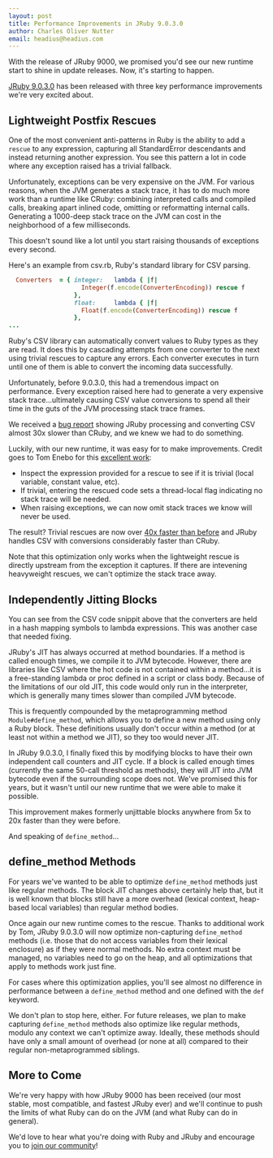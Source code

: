```yaml
---
layout: post
title: Performance Improvements in JRuby 9.0.3.0
author: Charles Oliver Nutter
email: headius@headius.com
---
```


With the release of JRuby 9000, we promised you'd see our new runtime start to shine in update releases. Now, it's starting to happen.

[JRuby 9.0.3.0](http://jruby.org/2015/10/21/jruby-9-0-3-0.html) has been released with three key performance improvements we're very excited about.

Lightweight Postfix Rescues
---------------------------

One of the most convenient anti-patterns in Ruby is the ability to add a `rescue` to any expression, capturing all StandardError descendants and instead returning another expression. You see this pattern a lot in code where any exception raised has a trivial fallback.

Unfortunately, exceptions can be very expensive on the JVM. For various reasons, when the JVM generates a stack trace, it has to do much more work than a runtime like CRuby: combining interpreted calls and compiled calls, breaking apart inlined code, omitting or reformatting internal calls. Generating a 1000-deep stack trace on the JVM can cost in the neighborhood of a few milliseconds.

This doesn't sound like a lot until you start raising thousands of exceptions every second.

Here's an example from csv.rb, Ruby's standard library for CSV parsing.

```ruby
  Converters  = { integer:   lambda { |f|
                    Integer(f.encode(ConverterEncoding)) rescue f
                  },
                  float:     lambda { |f|
                    Float(f.encode(ConverterEncoding)) rescue f
                  },
...
```

Ruby's CSV library can automatically convert values to Ruby types as they are read. It does this by cascading attempts from one converter to the next using trivial rescues to capture any errors. Each converter executes in turn until one of them is able to convert the incoming data successfully.

Unfortunately, before 9.0.3.0, this had a tremendous impact on performance. Every exception raised here had to generate a very expensive stack trace...ultimately causing CSV value conversions to spend all their time in the guts of the JVM processing stack trace frames.

We received a [bug report](https://github.com/jruby/jruby/issues/3348) showing JRuby processing and converting CSV almost 30x slower than CRuby, and we knew we had to do something.

Luckily, with our new runtime, it was easy for to make improvements. Credit goes to Tom Enebo for this [excellent work](https://github.com/jruby/jruby/issues/3348#issuecomment-145081388):

* Inspect the expression provided for a rescue to see if it is trivial (local variable, constant value, etc).
* If trivial, entering the rescued code sets a thread-local flag indicating no stack trace will be needed.
* When raising exceptions, we can now omit stack traces we know will never be used.

The result? Trivial rescues are now over [40x faster than before](https://github.com/jruby/jruby/commit/fb4dcb4ee17a2b6bff8f6c7be8a334cc8b1c6d78) and JRuby handles CSV with conversions considerably faster than CRuby.

Note that this optimization only works when the lightweight rescue is directly upstream from the exception it captures. If there are intevening heavyweight rescues, we can't optimize the stack trace away.

Independently Jitting Blocks
----------------------------

You can see from the CSV code snippit above that the converters are held in a hash mapping symbols to lambda expressions. This was another case that needed fixing.

JRuby's JIT has always occurred at method boundaries. If a method is called enough times, we compile it to JVM bytecode. However, there are libraries like CSV where the hot code is not contained within a method...it is a free-standing lambda or proc defined in a script or class body. Because of the limitations of our old JIT, this code would only run in the interpreter, which is generally many times slower than compiled JVM bytecode.

This is frequently compounded by the metaprogramming method `Module#define_method`, which allows you to define a new method using only a Ruby block. These definitions usually don't occur within a method (or at least not within a method we JIT), so they too would never JIT.

In JRuby 9.0.3.0, I finally fixed this by modifying blocks to have their own independent call counters and JIT cycle. If a block is called enough times (currently the same 50-call threshold as methods), they will JIT into JVM bytecode even if the surrounding scope does not. We've promised this for years, but it wasn't until our new runtime that we were able to make it possible.

This improvement makes formerly unjittable blocks anywhere from 5x to 20x faster than they were before.

And speaking of `define_method`...

define_method Methods
---------------------

For years we've wanted to be able to optimize `define_method` methods just like regular methods. The block JIT changes above certainly help that, but it is well known that blocks still have a more overhead (lexical context, heap-based local variables) than regular method bodies.

Once again our new runtime comes to the rescue. Thanks to additional work by Tom, JRuby 9.0.3.0 will now optimize non-capturing `define_method` methods (i.e. those that do not access variables from their lexical enclosure) as if they were normal methods. No extra context must be managed, no variables need to go on the heap, and all optimizations that apply to methods work just fine.

For cases where this optimization applies, you'll see almost no difference in performance between a `define_method` method and one defined with the `def` keyword.

We don't plan to stop here, either. For future releases, we plan to make capturing `define_method` methods also optimize like regular methods, modulo any context we can't optimize away. Ideally, these methods should have only a small amount of overhead (or none at all) compared to their regular non-metaprogrammed siblings.

More to Come
------------

We're very happy with how JRuby 9000 has been received (our most stable, most compatible, and fastest JRuby ever) and we'll continue to push the limits of what Ruby can do on the JVM (and what Ruby can do in general).

We'd love to hear what you're doing with Ruby and JRuby and encourage you to [join our community](http://jruby.org/community)!

